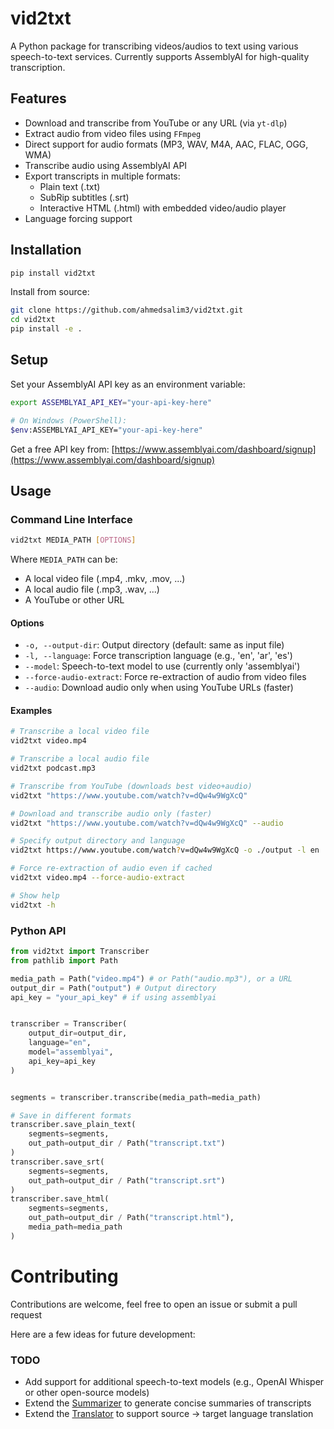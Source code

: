 # vid2txt

A Python package for transcribing videos/audios to text using various speech-to-text services. Currently supports AssemblyAI for high-quality transcription.

## Features

- Download and transcribe from YouTube or any URL (via `yt-dlp`)
- Extract audio from video files using `FFmpeg`
- Direct support for audio formats (MP3, WAV, M4A, AAC, FLAC, OGG, WMA)
- Transcribe audio using AssemblyAI API
- Export transcripts in multiple formats:
    - Plain text (.txt)
    - SubRip subtitles (.srt)
    - Interactive HTML (.html) with embedded video/audio player
- Language forcing support

## Installation

```bash
pip install vid2txt
```

Install from source:

```bash
git clone https://github.com/ahmedsalim3/vid2txt.git
cd vid2txt
pip install -e .
```

## Setup

Set your AssemblyAI API key as an environment variable:

```bash
export ASSEMBLYAI_API_KEY="your-api-key-here"

# On Windows (PowerShell):
$env:ASSEMBLYAI_API_KEY="your-api-key-here"
```

Get a free API key from: [https://www.assemblyai.com/dashboard/signup](https://www.assemblyai.com/dashboard/signup)

## Usage

### Command Line Interface

```bash
vid2txt MEDIA_PATH [OPTIONS]
```

Where `MEDIA_PATH` can be:
- A local video file (.mp4, .mkv, .mov, ...)
- A local audio file (.mp3, .wav, ...)
- A YouTube or other URL

#### Options

- `-o, --output-dir`: Output directory (default: same as input file)
- `-l, --language`: Force transcription language (e.g., 'en', 'ar', 'es')
- `--model`: Speech-to-text model to use (currently only 'assemblyai')
- `--force-audio-extract`: Force re-extraction of audio from video files
- `--audio`: Download audio only when using YouTube URLs (faster)

#### Examples

```bash
# Transcribe a local video file
vid2txt video.mp4

# Transcribe a local audio file
vid2txt podcast.mp3

# Transcribe from YouTube (downloads best video+audio)
vid2txt "https://www.youtube.com/watch?v=dQw4w9WgXcQ"

# Download and transcribe audio only (faster)
vid2txt "https://www.youtube.com/watch?v=dQw4w9WgXcQ" --audio

# Specify output directory and language
vid2txt https://www.youtube.com/watch?v=dQw4w9WgXcQ -o ./output -l en

# Force re-extraction of audio even if cached
vid2txt video.mp4 --force-audio-extract

# Show help
vid2txt -h
```

### Python API

```python
from vid2txt import Transcriber
from pathlib import Path

media_path = Path("video.mp4") # or Path("audio.mp3"), or a URL
output_dir = Path("output") # Output directory
api_key = "your_api_key" # if using assemblyai


transcriber = Transcriber(
    output_dir=output_dir,
    language="en",
    model="assemblyai",
    api_key=api_key
)


segments = transcriber.transcribe(media_path=media_path)

# Save in different formats
transcriber.save_plain_text(
    segments=segments, 
    out_path=output_dir / Path("transcript.txt")
)
transcriber.save_srt(
    segments=segments,
    out_path=output_dir / Path("transcript.srt")
)
transcriber.save_html(
    segments=segments, 
    out_path=output_dir / Path("transcript.html"), 
    media_path=media_path
)
```

# Contributing

Contributions are welcome, feel free to open an issue or submit a pull request

Here are a few ideas for future development:

### TODO

- Add support for additional speech-to-text models (e.g., OpenAI Whisper or other open-source models)
- Extend the [Summarizer](./vid2txt/utils/summarizer.py) to generate concise summaries of transcripts
- Extend the [Translator](./vid2txt/utils/translator.py) to support source → target language translation
